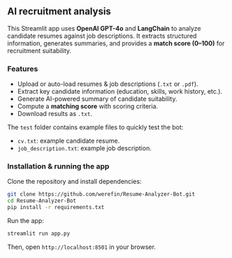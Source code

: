 ## AI recruitment analysis

This Streamlit app uses **OpenAI GPT-4o** and **LangChain** to analyze candidate resumes against job descriptions. It extracts structured information, generates summaries, and provides a **match score (0–100)** for recruitment suitability.

### Features
- Upload or auto-load resumes & job descriptions (`.txt` or `.pdf`).
- Extract key candidate information (education, skills, work history, etc.).
- Generate AI-powered summary of candidate suitability.
- Compute a **matching score** with scoring criteria.
- Download results as `.txt`.

The `test` folder contains example files to quickly test the bot:
- `cv.txt`: example candidate resume.
- `job_description.txt`: example job description.

### Installation & running the app

Clone the repository and install dependencies:
```bash
git clone https://github.com/werefin/Resume-Analyzer-Bot.git
cd Resume-Analyzer-Bot
pip install -r requirements.txt
```

Run the app:
```bash
streamlit run app.py
```

Then, open `http://localhost:8501` in your browser.
